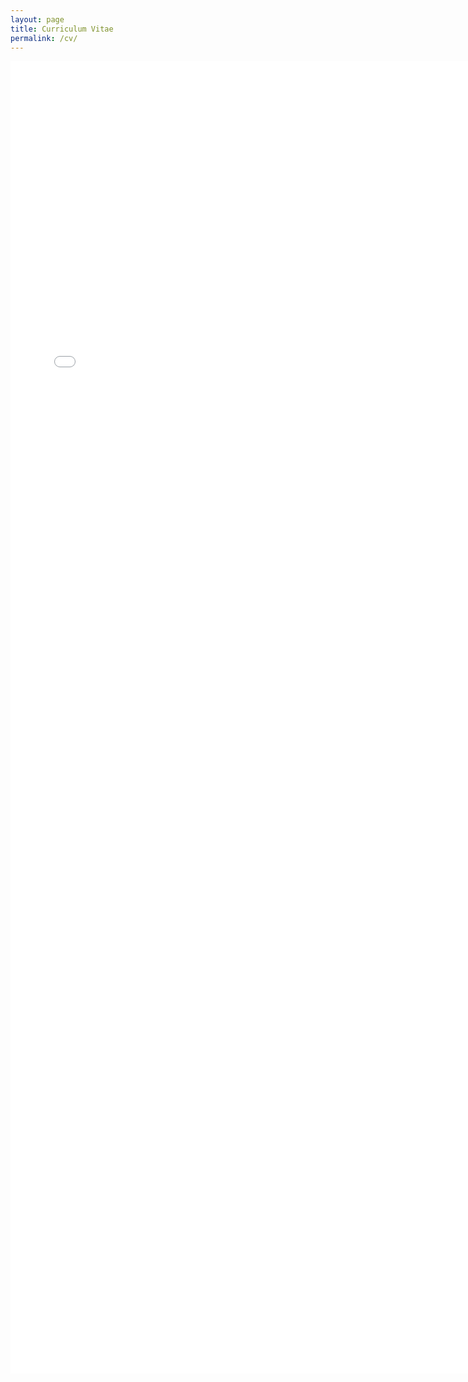 ```yaml
---
layout: page
title: Curriculum Vitae
permalink: /cv/
---
```


<embed src="/assets/pdf/cv_website.pdf" type="application/pdf" width="740px" height="2100px" />
